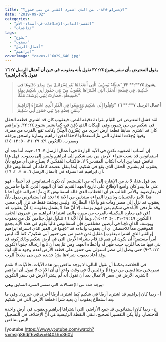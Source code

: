 ```yaml
---
title: "الإعتراض #٠٨٢، من الذي اشترى القبر من بني حمور؟"
date: "2019-09-02"
categories: 
  - "القسم-الثاني-الإختلافات-في-أسماء-الأش"
  - "تناقضات"
tags: 
  - "يشوع"
  - "يعقوب"
  - "أعمال-الرسل"
  - "ابراهيم"
coverImage: "caves-116029_640.jpg"
---
```


**يقول المعترض بأن سفر يشوع ٢٤: ٣٢ تقول بأنه يعقوب، في حين أن أعمال الرسل ٧: ١٦ تقول بأنَّه ابراهيم؟**

> **يشوع** **٢٤****:** **٣٢** ”عِظَامُ يُوسُفَ الَّتِي أَصْعَدَهَا بَنُو إِسْرَائِيلَ مِنْ مِصْرَ دَفَنُوهَا فِي شَكِيمَ، فِي قِطْعَةِ الْحَقْلِ الَّتِي اشْتَرَاهَا يَعْقُوبُ مِنْ بَنِي حَمُورَ أَبِي شَكِيمَ بِمِئَةِ قَسِيطَةٍ، فَصَارَتْ لِبَنِي يُوسُفَ مُلْكًا.“
> 
> **أعمال** **الرسل** **٧****:** **١٦** ”وَنُقِلُوا إِلَى شَكِيمَ وَوُضِعُوا فِي الْقَبْرِ الَّذِي اشْتَرَاهُ إِبْرَاهِيمُ بِثَمَنٍ فِضَّةٍ مِنْ بَنِي حَمُورَ أَبِي شَكِيمَ.“

لقد فشل المعترض في القيام بقراءة دقيقة للنص. فيعقوب كان قد اشترى قطعة الحقل في شكيم من بني حمور، وهي المكان الذي دُفِنَ فيه كما يشير يشوع ٢٤: ٣٢. وابراهيم كان قد اشترى سابقاً قطعة أرض أُخرى من عِفْرُونَ الْحِثِّيِّ وكانت تقع بالقرب من ممرة. وفيها وُجِدَت المغارة التي تمَّ استعمالها لاحقا لدفن ابراهيم وسارة واسحق ورفقة ويعقوب. (التكوين ٤٩: ٢٩\-٣١، ٥٠: ١٣\-١٤)

إن أسباب الصعوبة تكمن في الآية الواردة في أعمال الرسل ٧: ١٦، حيث أننا نجد أن استفانوس قد نسب شراء الأرض من بني شكيم إلى ابراهيم وليس إلى يعقوب. فهل هذا تناقض فيما بين آيات الكتاب المقدس؟ لا. فالكتاب المُقدَّس لا يصرِّح في أي موقع بأنَّ يعقوب لم يشتري الحقل الذي يقع في شكيم. إنما ينقل بعصمة كاملة أن استفانوس قال أن ابراهيم قد اشتراه في (أعمال الرسل ٦: ٨، ٧: ٢، ١٦).

بعد قول هذا، لا بد من الإشارة إلى أنّه من المُستبعدِ أن يكون استفانوس قد أخطأ - فهو على ما يبدو كان واسع الإطلاع على تاريخ العهد القديم كما أن اليهود الذين كانوا حاضرين لم يعارضوه. والأمر الغالب هو أن الخطاب الذي قاله استفانوس كان تمَّ اختزاله. فإن أخذنا هذا الأمرَ بالحسبان وباشرنا القراءة مبتدئين من الآية ١٥ نجد أن استفانوس يقول بأنَّ يعقوب قد نزل إلى مصر ومات هو والآباء البطاركة  وليس يوسُفَ فقط قد نزل إلى مصر. وقد تمَّ دفن الآباء في شكيم بمن فيهم يوسف إلا أنَّ هذا لا يشمل يعقوب. إذ أنَّ يعقوب قد دُفن في مغارة المكفيلة بالقرب من ممرة والتي اشتراها ابراهيم من عفرون الحثي. (التكوين ٤٩: ٢٩\-٣١، ٥٠: ١٣\-١٤). وبما أنَّ الآية ١٦ تتناول نقل جثامين كل من يعقوب ويوسف الذان دُفِنا في أرضين مختلفتين فإن استفانوس غالباً يقوم في هذه الآية بجمع الموقعين معاً للاختصار. أي أن يعقوب وأبناءه قد ”دُفِنوا في القبر الذي اشتراه ابراهيم \[والقبر الذي اشتراه يعقوب\] مقابل ثمنٍ فضةٍ من بني حمور أبي شكيم“، كما أنَّه ليس أمراً مستبعداً أن يكون ابراهيم قد قام بشراء الأرض التي في أرض شكيم وذلك كونه قد بنى فيها مذبحاً للرب حيث ظهر له وأعطاه العهد. ومن ثمَّ بعد أن تابع ارتحاله جنوباً (تكوين ١٢: ٦\-٩) حتى وصل إلى مصر استولى بني حمور على قطعة الأرض لعدم وجود مالكٍ لها، وقد أعاد يعقوب شراءها مرّةً جديدة حين بنى مذبحاً للرب.

في الخلاصة يمكننا أن نقول التالي: لا يوجد تناقض بين هذه الآيات، فالآيات لا تقدم تصريحين متناقضين من نوع (أ) و (ليس أ) في وقت واحدٍ أي أن الآيات لا تقول أن ابراهيم اشترى الأرض في سفر الأعمال بعد أن تقول أنه لم يشتر الأرض في سفر التكوين!

يوجد عدد من الإحتمالات التي تفسر السرد السابق وهي:

أ \- ربما كان إبراهيم قد اشترى أرضًا في شكيم كما اشترى أرضًا أخرى في حبرون. وفي ما بعد استطاع يعقوب أن يعيد شراء قطعة الأرض التي في شكيم.

ج \- ربما كان استفانوس قد جمع الأراضي التي اشتراها إبراهيم ويعقوب في أرض واحدة للاختصار. وأياً يكن التفسير الصحيح، تبقى النقطة الرئيسية هي أنَّ الإختلاف في التسجيل ليس بتناقض!

\[youtube https://www.youtube.com/watch?v=msjg86djf6w&w=640&h=360\]
